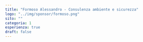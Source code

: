 ```yaml
---
title: "Formoso Alessandro - Consulenza ambiente e sicurezza"
logo: "../img/sponsor/formoso.png"
sito: ""
categoria: 1
esperienza: true
draft: false
---
```


  
